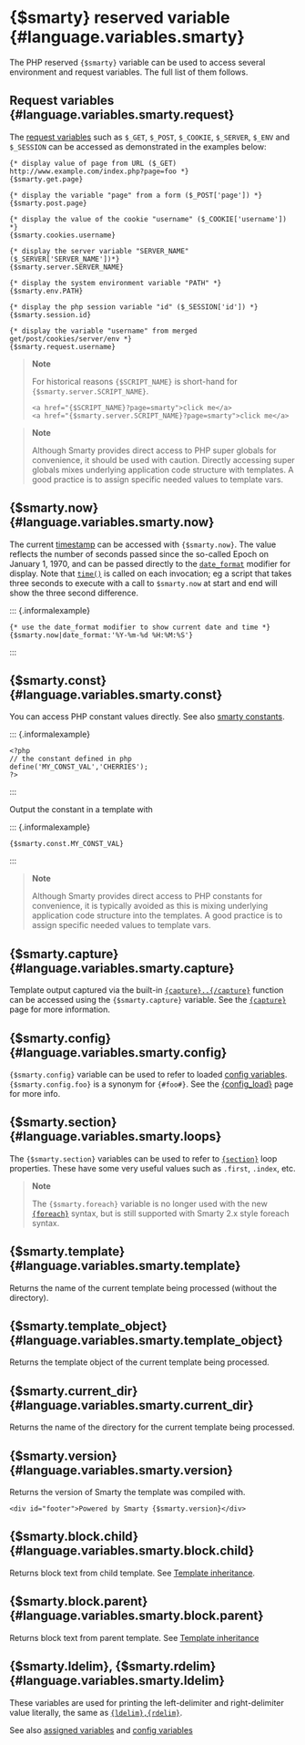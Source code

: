 {\$smarty} reserved variable {#language.variables.smarty}
============================

The PHP reserved `{$smarty}` variable can be used to access several
environment and request variables. The full list of them follows.

Request variables {#language.variables.smarty.request}
-----------------

The [request variables](https://www.php.net/reserved.variables) such as
`$_GET`, `$_POST`, `$_COOKIE`, `$_SERVER`, `$_ENV` and `$_SESSION` can
be accessed as demonstrated in the examples below:


    {* display value of page from URL ($_GET) http://www.example.com/index.php?page=foo *}
    {$smarty.get.page}

    {* display the variable "page" from a form ($_POST['page']) *}
    {$smarty.post.page}

    {* display the value of the cookie "username" ($_COOKIE['username']) *}
    {$smarty.cookies.username}

    {* display the server variable "SERVER_NAME" ($_SERVER['SERVER_NAME'])*}
    {$smarty.server.SERVER_NAME}

    {* display the system environment variable "PATH" *}
    {$smarty.env.PATH}

    {* display the php session variable "id" ($_SESSION['id']) *}
    {$smarty.session.id}

    {* display the variable "username" from merged get/post/cookies/server/env *}
    {$smarty.request.username}

       

> **Note**
>
> For historical reasons `{$SCRIPT_NAME}` is short-hand for
> `{$smarty.server.SCRIPT_NAME}`.
>
>
>     <a href="{$SCRIPT_NAME}?page=smarty">click me</a>
>     <a href="{$smarty.server.SCRIPT_NAME}?page=smarty">click me</a>

> **Note**
>
> Although Smarty provides direct access to PHP super globals for
> convenience, it should be used with caution. Directly accessing super
> globals mixes underlying application code structure with templates. A
> good practice is to assign specific needed values to template vars.

{\$smarty.now} {#language.variables.smarty.now}
--------------

The current [timestamp](https://www.php.net/function.time) can be accessed
with `{$smarty.now}`. The value reflects the number of seconds passed
since the so-called Epoch on January 1, 1970, and can be passed directly
to the [`date_format`](#language.modifier.date.format) modifier for
display. Note that [`time()`](https://www.php.net/function.time) is called
on each invocation; eg a script that takes three seconds to execute with
a call to `$smarty.now` at start and end will show the three second
difference.

::: {.informalexample}

    {* use the date_format modifier to show current date and time *}
    {$smarty.now|date_format:'%Y-%m-%d %H:%M:%S'}

       
:::

{\$smarty.const} {#language.variables.smarty.const}
----------------

You can access PHP constant values directly. See also [smarty
constants](#smarty.constants).

::: {.informalexample}

    <?php
    // the constant defined in php
    define('MY_CONST_VAL','CHERRIES');
    ?>
:::

Output the constant in a template with

::: {.informalexample}

    {$smarty.const.MY_CONST_VAL}
:::

> **Note**
>
> Although Smarty provides direct access to PHP constants for
> convenience, it is typically avoided as this is mixing underlying
> application code structure into the templates. A good practice is to
> assign specific needed values to template vars.

{\$smarty.capture} {#language.variables.smarty.capture}
------------------

Template output captured via the built-in
[`{capture}..{/capture}`](#language.function.capture) function can be
accessed using the `{$smarty.capture}` variable. See the
[`{capture}`](#language.function.capture) page for more information.

{\$smarty.config} {#language.variables.smarty.config}
-----------------

`{$smarty.config}` variable can be used to refer to loaded [config
variables](#language.config.variables). `{$smarty.config.foo}` is a
synonym for `{#foo#}`. See the
[{config\_load}](#language.function.config.load) page for more info.

{\$smarty.section} {#language.variables.smarty.loops}
------------------

The `{$smarty.section}` variables can be used to refer to
[`{section}`](#language.function.section) loop properties. These have
some very useful values such as `.first`, `.index`, etc.

> **Note**
>
> The `{$smarty.foreach}` variable is no longer used with the new
> [`{foreach}`](#language.function.foreach) syntax, but is still
> supported with Smarty 2.x style foreach syntax.

{\$smarty.template} {#language.variables.smarty.template}
-------------------

Returns the name of the current template being processed (without the
directory).

{\$smarty.template\_object} {#language.variables.smarty.template_object}
---------------------------

Returns the template object of the current template being processed.

{\$smarty.current\_dir} {#language.variables.smarty.current_dir}
-----------------------

Returns the name of the directory for the current template being
processed.

{\$smarty.version} {#language.variables.smarty.version}
------------------

Returns the version of Smarty the template was compiled with.


    <div id="footer">Powered by Smarty {$smarty.version}</div>

{\$smarty.block.child} {#language.variables.smarty.block.child}
----------------------

Returns block text from child template. See [Template
inheritance](#advanced.features.template.inheritance).

{\$smarty.block.parent} {#language.variables.smarty.block.parent}
-----------------------

Returns block text from parent template. See [Template
inheritance](#advanced.features.template.inheritance)

{\$smarty.ldelim}, {\$smarty.rdelim} {#language.variables.smarty.ldelim}
------------------------------------

These variables are used for printing the left-delimiter and
right-delimiter value literally, the same as
[`{ldelim},{rdelim}`](#language.function.ldelim).

See also [assigned variables](#language.assigned.variables) and [config
variables](#language.config.variables)
